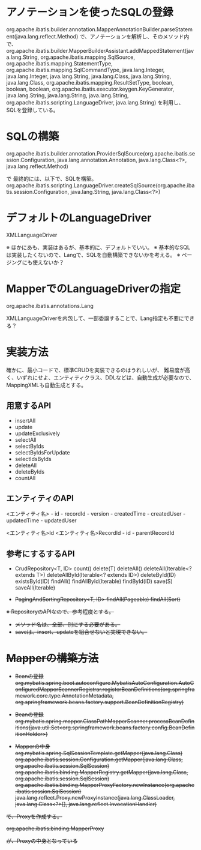 # アノテーションを使ったSQLの登録

org.apache.ibatis.builder.annotation.MapperAnnotationBuilder.parseStatement(java.lang.reflect.Method)
で、アノテーションを解析し、そのメソッド内で、
org.apache.ibatis.builder.MapperBuilderAssistant.addMappedStatement(java.lang.String, org.apache.ibatis.mapping.SqlSource, org.apache.ibatis.mapping.StatementType, org.apache.ibatis.mapping.SqlCommandType, java.lang.Integer, java.lang.Integer, java.lang.String, java.lang.Class<?>, java.lang.String, java.lang.Class<?>, org.apache.ibatis.mapping.ResultSetType, boolean, boolean, boolean, org.apache.ibatis.executor.keygen.KeyGenerator, java.lang.String, java.lang.String, java.lang.String, org.apache.ibatis.scripting.LanguageDriver, java.lang.String)
を利用し、
SQLを登録している。


# SQLの構築

org.apache.ibatis.builder.annotation.ProviderSqlSource(org.apache.ibatis.session.Configuration, java.lang.annotation.Annotation, java.lang.Class<?>, java.lang.reflect.Method)

で
最終的には、以下で、SQLを構築。
org.apache.ibatis.scripting.LanguageDriver.createSqlSource(org.apache.ibatis.session.Configuration, java.lang.String, java.lang.Class<?>)

# デフォルトのLanguageDriver
XMLLanguageDriver

※ ほかにあも、実装はあるが、基本的に、デフォルトでいい。
※ 基本的なSQLは実装したくないので、Langで、SQLを自動構築できないかを考える。
※ ページングにも使えないか？


# MapperでのLanguageDriverの指定
org.apache.ibatis.annotations.Lang

XMLLanguageDriverを内包して、一部委譲することで、Lang指定も不要にできる？


# 実装方法
確かに、最小コードで、標準CRUDを実装できるのはうれしいが、
難易度が高く、いずれにせよ、エンティティクラス、DDLなどは、自動生成が必要なので、
MappingXMLも自動生成とする。

## 用意するAPI

- insertAll
- update
- updateExclusively
- selectAll
- selectByIds
- selectByIdsForUpdate
- selectIdsByIds
- deleteAll
- deleteByIds
- countAll

## エンティティのAPI

<エンティティ名>
	- id
	- recordId
	- version
	- createdTime
	- createdUser
	- updatedTime
	- updatedUser

<エンティティ名>Id
<エンティティ名>RecordId
	- id
	- parentRecordId


## 参考にするするAPI

- CrudRepository<T, ID>
	count()
	delete(T)
	deleteAll()
	deleteAll(Iterable<? extends T>)
	deleteAllById(Iterable<? extends ID>)
	deleteById(ID)
	existsById(ID)
	findAll()
	findAllById(Iterable<ID>)
	findById(ID)
	save(S)
	saveAll(Iterable<S>)

- PagingAndSortingRepository<T, ID>
	findAll(Pageable)
	findAll(Sort)

※ RepositoryのAPIなので、参考程度とする。
- メソッド名は、全部、別にする必要がある。
- saveは、insert、updateを組合せないと実現できない。



# Mapperの構築方法

- Beanの登録
org.mybatis.spring.boot.autoconfigure.MybatisAutoConfiguration.AutoConfiguredMapperScannerRegistrar.registerBeanDefinitions(org.springframework.core.type.AnnotationMetadata, org.springframework.beans.factory.support.BeanDefinitionRegistry)


- Beanの登録
org.mybatis.spring.mapper.ClassPathMapperScanner.processBeanDefinitions(java.util.Set<org.springframework.beans.factory.config.BeanDefinitionHolder>)



- Mapperの中身
org.mybatis.spring.SqlSessionTemplate.getMapper(java.lang.Class<T>)
org.apache.ibatis.session.Configuration.getMapper(java.lang.Class<T>, org.apache.ibatis.session.SqlSession)
org.apache.ibatis.binding.MapperRegistry.getMapper(java.lang.Class<T>, org.apache.ibatis.session.SqlSession)
org.apache.ibatis.binding.MapperProxyFactory.newInstance(org.apache.ibatis.session.SqlSession)
java.lang.reflect.Proxy.newProxyInstance(java.lang.ClassLoader, java.lang.Class<?>[], java.lang.reflect.InvocationHandler)

で、Proxyを作成する。

org.apache.ibatis.binding.MapperProxy<T>

が、Proxyの中身となっている

